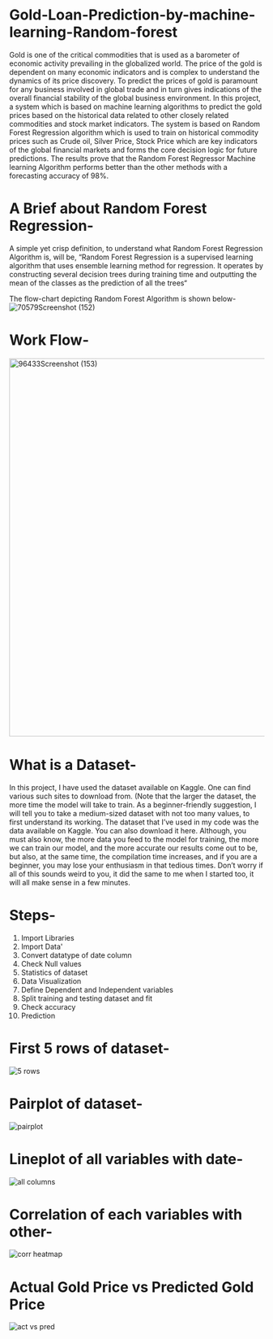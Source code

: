 # Gold-Loan-Prediction-by-machine-learning-Random-forest

Gold is  one of  the critical commodities  that  is used  as a barometer of  economic activity prevailing in  the globalized world. The price  of the gold is  dependent on many economic indicators and is complex to understand the dynamics of its price discovery. To predict the prices  of gold  is paramount  for  any  business  involved in  global trade  and in  turn  gives indications of the overall financial stability of the global business environment. In this project, a system which is based on machine learning algorithms to predict the gold prices based on the historical data related to other closely related commodities and stock market indicators. The system is based on Random Forest Regression algorithm which is used to train on historical commodity prices such as Crude oil, Silver Price, Stock Price which are key indicators  of  the  global  financial  markets  and  forms  the  core  decision  logic  for  future predictions. The results prove that the Random Forest Regressor Machine learning Algorithm performs better than the other methods with a forecasting accuracy of 98%.

# A Brief about Random Forest Regression-
A simple yet crisp definition, to understand what Random Forest Regression Algorithm is, will be, “Random Forest Regression is a supervised learning algorithm that uses ensemble learning method for regression. It operates by constructing several decision trees during training time and outputting the mean of the classes as the prediction of all the trees“

The flow-chart depicting Random Forest Algorithm is shown below-
![70579Screenshot (152)](https://user-images.githubusercontent.com/115232340/198563378-71ec4754-c0f6-400b-ab5b-2fe4f32c5fee.png)

# Work Flow-
<img width="744" alt="96433Screenshot (153)" src="https://user-images.githubusercontent.com/115232340/198563606-61d0bb77-375a-4faf-be27-31eb93343968.png">

# What is a Dataset-
In this project, I have used the dataset available on Kaggle. One can find various such sites to download from. (Note that the larger the dataset, the more time the model will take to train. As a beginner-friendly suggestion, I will tell you to take a medium-sized dataset with not too many values, to first understand its working. The dataset that I’ve used in my code was the data available on Kaggle. You can also download it here. Although, you must also know, the more data you feed to the model for training, the more we can train our model, and the more accurate our results come out to be, but also, at the same time, the compilation time increases, and if you are a beginner, you may lose your enthusiasm in that tedious times. Don’t worry if all of this sounds weird to you, it did the same to me when I started too, it will all make sense in a few minutes.

# Steps-
1. Import Libraries
2. Import Data'
3. Convert datatype of date column
4. Check Null values
5. Statistics of dataset
6. Data Visualization
7. Define Dependent and Independent variables
8. Split training and testing dataset and fit
9. Check accuracy
10. Prediction

# First 5 rows of dataset-
![5 rows ](https://user-images.githubusercontent.com/115232340/198569391-3be2ac20-4968-4f29-b701-b360428d2408.png)

# Pairplot of dataset-
![pairplot](https://user-images.githubusercontent.com/115232340/198569497-16e5e6a4-8e3d-4e94-9e74-315d53859e98.png)

# Lineplot of all variables with date-
![all columns](https://user-images.githubusercontent.com/115232340/198569559-ac75f6ee-0bb3-44d5-8611-1a631d12670d.png)

# Correlation of each variables with other-
![corr heatmap](https://user-images.githubusercontent.com/115232340/198569587-abe04893-5964-4f89-8947-da78f4323120.png)

#  Actual Gold Price vs Predicted Gold Price
![act vs pred](https://user-images.githubusercontent.com/115232340/198569615-99c44178-37c9-487d-961d-cd213810a957.png)
